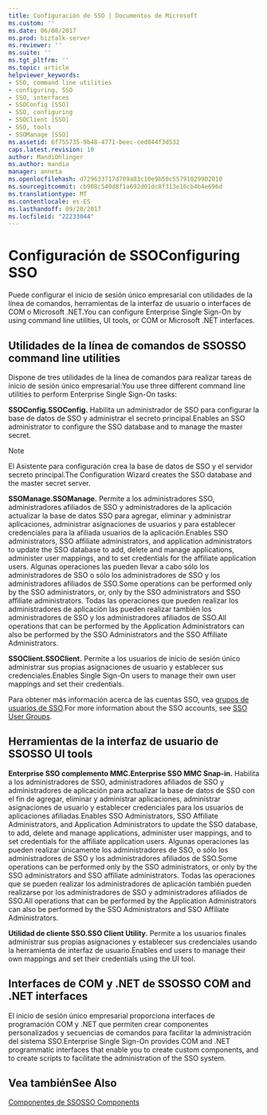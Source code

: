 ```yaml
---
title: Configuración de SSO | Documentos de Microsoft
ms.custom: ''
ms.date: 06/08/2017
ms.prod: biztalk-server
ms.reviewer: ''
ms.suite: ''
ms.tgt_pltfrm: ''
ms.topic: article
helpviewer_keywords:
- SSO, command line utilities
- configuring, SSO
- SSO, interfaces
- SSOConfig [SSO]
- SSO, configuring
- SSOClient [SSO]
- SSO, tools
- SSOManage [SSO]
ms.assetid: 6f755735-9b48-4771-beec-ced844f3d532
caps.latest.revision: 10
author: MandiOhlinger
ms.author: mandia
manager: anneta
ms.openlocfilehash: d729633717d709a83c10e9b50c55791029902010
ms.sourcegitcommit: cb908c540d8f1a692d01dc8f313e16cb4b4e696d
ms.translationtype: MT
ms.contentlocale: es-ES
ms.lasthandoff: 09/20/2017
ms.locfileid: "22233044"
---
```

# <a name="configuring-sso"></a><span data-ttu-id="2267d-102">Configuración de SSO</span><span class="sxs-lookup"><span data-stu-id="2267d-102">Configuring SSO</span></span>
<span data-ttu-id="2267d-103">Puede configurar el inicio de sesión único empresarial con utilidades de la línea de comandos, herramientas de la interfaz de usuario o interfaces de COM o Microsoft .NET.</span><span class="sxs-lookup"><span data-stu-id="2267d-103">You can configure Enterprise Single Sign-On by using command line utilities, UI tools, or COM or Microsoft .NET interfaces.</span></span>  
  
## <a name="sso-command-line-utilities"></a><span data-ttu-id="2267d-104">Utilidades de la línea de comandos de SSO</span><span class="sxs-lookup"><span data-stu-id="2267d-104">SSO command line utilities</span></span>  
 <span data-ttu-id="2267d-105">Dispone de tres utilidades de la línea de comandos para realizar tareas de inicio de sesión único empresarial:</span><span class="sxs-lookup"><span data-stu-id="2267d-105">You use three different command line utilities to perform Enterprise Single Sign-On tasks:</span></span>  
  
 <span data-ttu-id="2267d-106">**SSOConfig.**</span><span class="sxs-lookup"><span data-stu-id="2267d-106">**SSOConfig.**</span></span> <span data-ttu-id="2267d-107">Habilita un administrador de SSO para configurar la base de datos de SSO y administrar el secreto principal.</span><span class="sxs-lookup"><span data-stu-id="2267d-107">Enables an SSO administrator to configure the SSO database and to manage the master secret.</span></span>  
  
> [!NOTE]
>  <span data-ttu-id="2267d-108">El Asistente para configuración crea la base de datos de SSO y el servidor secreto principal.</span><span class="sxs-lookup"><span data-stu-id="2267d-108">The Configuration Wizard creates the SSO database and the master secret server.</span></span>  
  
 <span data-ttu-id="2267d-109">**SSOManage.**</span><span class="sxs-lookup"><span data-stu-id="2267d-109">**SSOManage.**</span></span> <span data-ttu-id="2267d-110">Permite a los administradores SSO, administradores afiliados de SSO y administradores de la aplicación actualizar la base de datos SSO para agregar, eliminar y administrar aplicaciones, administrar asignaciones de usuarios y para establecer credenciales para la afiliada usuarios de la aplicación.</span><span class="sxs-lookup"><span data-stu-id="2267d-110">Enables SSO administrators, SSO affiliate administrators, and application administrators to update the SSO database to add, delete and manage applications, administer user mappings, and to set credentials for the affiliate application users.</span></span> <span data-ttu-id="2267d-111">Algunas operaciones las pueden llevar a cabo sólo los administradores de SSO o sólo los administradores de SSO y los administradores afiliados de SSO.</span><span class="sxs-lookup"><span data-stu-id="2267d-111">Some operations can be performed only by the SSO administrators, or, only by the SSO administrators and SSO affiliate administrators.</span></span> <span data-ttu-id="2267d-112">Todas las operaciones que pueden realizar los administradores de aplicación las pueden realizar también los administradores de SSO y los administradores afiliados de SSO.</span><span class="sxs-lookup"><span data-stu-id="2267d-112">All operations that can be performed by the Application Administrators can also be performed by the SSO Administrators and the SSO Affiliate Administrators.</span></span>  
  
 <span data-ttu-id="2267d-113">**SSOClient.**</span><span class="sxs-lookup"><span data-stu-id="2267d-113">**SSOClient.**</span></span> <span data-ttu-id="2267d-114">Permite a los usuarios de inicio de sesión único administrar sus propias asignaciones de usuario y establecer sus credenciales.</span><span class="sxs-lookup"><span data-stu-id="2267d-114">Enables Single Sign-On users to manage their own user mappings and set their credentials.</span></span>  
  
 <span data-ttu-id="2267d-115">Para obtener más información acerca de las cuentas SSO, vea [grupos de usuarios de SSO](../core/sso-user-groups.md).</span><span class="sxs-lookup"><span data-stu-id="2267d-115">For more information about the SSO accounts, see [SSO User Groups](../core/sso-user-groups.md).</span></span>  
  
## <a name="sso-ui-tools"></a><span data-ttu-id="2267d-116">Herramientas de la interfaz de usuario de SSO</span><span class="sxs-lookup"><span data-stu-id="2267d-116">SSO UI tools</span></span>  
 <span data-ttu-id="2267d-117">**Enterprise SSO complemento MMC.**</span><span class="sxs-lookup"><span data-stu-id="2267d-117">**Enterprise SSO MMC Snap-in.**</span></span> <span data-ttu-id="2267d-118">Habilita a los administradores de SSO, administradores afiliados de SSO y administradores de aplicación para actualizar la base de datos de SSO con el fin de agregar, eliminar y administrar aplicaciones, administrar asignaciones de usuario y establecer credenciales para los usuarios de aplicaciones afiliadas.</span><span class="sxs-lookup"><span data-stu-id="2267d-118">Enables SSO Administrators, SSO Affiliate Administrators, and Application Administrators to update the SSO database, to add, delete and manage applications, administer user mappings, and to set credentials for the affiliate application users.</span></span> <span data-ttu-id="2267d-119">Algunas operaciones las pueden realizar únicamente los administradores de SSO, o sólo los administradores de SSO y los administradores afiliados de SSO.</span><span class="sxs-lookup"><span data-stu-id="2267d-119">Some operations can be performed only by the SSO administrators, or only by the SSO administrators and SSO affiliate administrators.</span></span> <span data-ttu-id="2267d-120">Todas las operaciones que se pueden realizar los administradores de aplicación también pueden realizarse por los administradores de SSO y administradores afiliados de SSO.</span><span class="sxs-lookup"><span data-stu-id="2267d-120">All operations that can be performed by the Application Administrators can also be performed by the SSO Administrators and SSO Affiliate Administrators.</span></span>  
  
 <span data-ttu-id="2267d-121">**Utilidad de cliente SSO.**</span><span class="sxs-lookup"><span data-stu-id="2267d-121">**SSO Client Utility.**</span></span> <span data-ttu-id="2267d-122">Permite a los usuarios finales administrar sus propias asignaciones y establecer sus credenciales usando la herramienta de interfaz de usuario.</span><span class="sxs-lookup"><span data-stu-id="2267d-122">Enables end users to manage their own mappings and set their credentials using the UI tool.</span></span>  
  
## <a name="sso-com-and-net-interfaces"></a><span data-ttu-id="2267d-123">Interfaces de COM y .NET de SSO</span><span class="sxs-lookup"><span data-stu-id="2267d-123">SSO COM and .NET interfaces</span></span>  
 <span data-ttu-id="2267d-124">El inicio de sesión único empresarial proporciona interfaces de programación COM y .NET que permiten crear componentes personalizados y secuencias de comandos para facilitar la administración del sistema SSO.</span><span class="sxs-lookup"><span data-stu-id="2267d-124">Enterprise Single Sign-On provides COM and .NET programmatic interfaces that enable you to create custom components, and to create scripts to facilitate the administration of the SSO system.</span></span>  
  
## <a name="see-also"></a><span data-ttu-id="2267d-125">Vea también</span><span class="sxs-lookup"><span data-stu-id="2267d-125">See Also</span></span>  
 [<span data-ttu-id="2267d-126">Componentes de SSO</span><span class="sxs-lookup"><span data-stu-id="2267d-126">SSO Components</span></span>](../core/sso-components.md)